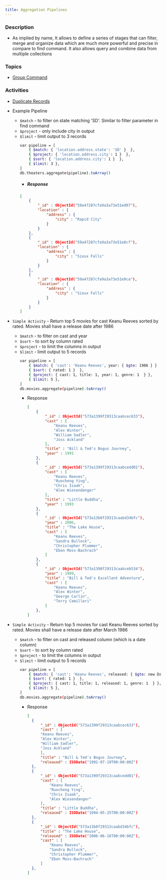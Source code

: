```yaml
---
title: Aggregation Pipelines
---
```


### Description
- As implied by name, It allows to define a series of stages that can filter, merge and organize data which are much more powerful and precise in compare to
find command. It also allows query and combine data from multiple collections
  
### Topics
- [Group Command](group)

### Activities
- [Duplicate Records](dup-records)
- Example Pipeline
  - `$match` - to filter on state matching 'SD'. Similar to filter parameter in find command
  - `$project` - only include city in output
  - `$limit` - limit output to 3 records  
	```bash
    var pipeline = [
        { $match: { 'location.address.state': 'SD' }  },
        { $project: { 'location.address.city': 1 }  },
        { $sort: { 'location.address.city': 1 }  },
        { $limit: 3 },
    ]
    db.theaters.aggregate(pipeline).toArray()
	```
    - ##### Response
	```json
    [
		{
			"_id" : ObjectId("59a47287cfa9a3a73e51ed07"),
			"location" : {
				"address" : {
					"city" : "Rapid City"
				}
			}
		},
		{
			"_id" : ObjectId("59a47287cfa9a3a73e51e8cf"),
			"location" : {
				"address" : {
					"city" : "Sioux Falls"
				}
			}
		},
		{
			"_id" : ObjectId("59a47287cfa9a3a73e51e9ca"),
			"location" : {
				"address" : {
					"city" : "Sioux Falls"
				}
			}
		}
	]
	```

- `Simple Activity` - Return top 5 movies for cast Keanu Reeves sorted by rated. Movies shall have a release date after 1986
	- `$match` - to filter on cast and year
	- `$sort` - to sort by column rated
	- `$project` - to limit the columns in output
	- `$limit` - limit output to 5 records
	  ```bash
	  var pipeline = [
		  { $match: { 'cast': 'Keanu Reeves', year: { $gte: 1986 } }  },
		  { $sort: { rated: 1 }  },
	      { $project: { cast: 1, title: 1, year: 1, genre: 1  } },  
		  { $limit: 5 },
	  ]
	  db.movies.aggregate(pipeline).toArray()
	  ```
	  - Response
		```json
		[
			{
				"_id" : ObjectId("573a1399f29313caabcec633"),
				"cast" : [
					"Keanu Reeves",
					"Alex Winter",
					"William Sadler",
					"Joss Ackland"
				],
				"title" : "Bill & Ted's Bogus Journey",
				"year" : 1991
			},
			{
				"_id" : ObjectId("573a1399f29313caabcedd01"),
				"cast" : [
					"Keanu Reeves",
					"Ruocheng Ying",
					"Chris Isaak",
					"Alex Wiesendanger"
				],
				"title" : "Little Buddha",
				"year" : 1993
			},
			{
				"_id" : ObjectId("573a13b0f29313caabd34bfc"),
				"year" : 2006,
				"title" : "The Lake House",
				"cast" : [
					"Keanu Reeves",
					"Sandra Bullock",
					"Christopher Plummer",
					"Ebon Moss-Bachrach"
				]
			},
			{
				"_id" : ObjectId("573a1398f29313caabceb534"),
				"year" : 1989,
				"title" : "Bill & Ted's Excellent Adventure",
				"cast" : [
					"Keanu Reeves",
					"Alex Winter",
					"George Carlin",
					"Terry Camilleri"
				]
			},
		]
	    ```

- `Simple Activity` - Return top 5 movies for cast Keanu Reeves sorted by rated. Movies shall have a release date after March 1986 
	- `$match` - to filter on cast and released column (which is a date column)
	- `$sort` - to sort by column rated
	- `$project` - to limit the columns in output
	- `$limit` - limit output to 5 records
	  ```bash
	  var pipeline = [
		  { $match: { 'cast': 'Keanu Reeves', released: { $gte: new Date("1986-03-01") } }  },
		  { $sort: { rated: 1 }  },
	      { $project: { cast: 1, title: 1, released: 1, genre: 1  } },  
		  { $limit: 5 },
	  ]
	  db.movies.aggregate(pipeline).toArray()
	  ```
		- Response
		  ```json
		  [
			{
				"_id" : ObjectId("573a1399f29313caabcec633"),
				"cast" : [
				"Keanu Reeves",
				"Alex Winter",
				"William Sadler",
				"Joss Ackland"
				],
				"title" : "Bill & Ted's Bogus Journey",
				"released" : ISODate("1991-07-19T00:00:00Z")
			},
			{
				"_id" : ObjectId("573a1399f29313caabcedd01"),
				"cast" : [
					"Keanu Reeves",
					"Ruocheng Ying",
					"Chris Isaak",
					"Alex Wiesendanger"
				],
				"title" : "Little Buddha",
				"released" : ISODate("1994-05-25T00:00:00Z")
			},
			{
				"_id" : ObjectId("573a13b0f29313caabd34bfc"),
				"title" : "The Lake House",
				"released" : ISODate("2006-06-16T00:00:00Z"),
				"cast" : [
					"Keanu Reeves",
					"Sandra Bullock",
					"Christopher Plummer",
					"Ebon Moss-Bachrach"
				]
			},
		  ]
		  ```
